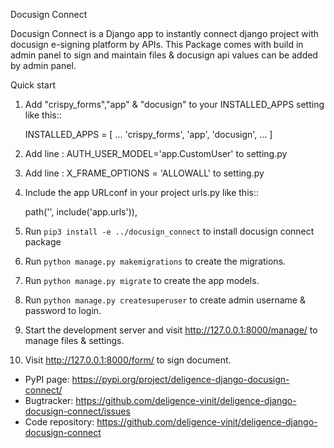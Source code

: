 Docusign Connect


Docusign Connect is a Django app to instantly connect django project with docusign e-signing platform by APIs.
This Package comes with build in admin panel to sign and maintain files & 
docusign api values can be added by admin panel.

Quick start

1. Add "crispy_forms","app" & "docusign" to your INSTALLED_APPS setting like this::

    INSTALLED_APPS = [
        ...
        'crispy_forms',
        'app',
        'docusign',
        ...
    ]
2. Add line : AUTH_USER_MODEL='app.CustomUser'  to setting.py
3. Add line : X_FRAME_OPTIONS = 'ALLOWALL' to setting.py
4. Include the app URLconf in your project urls.py like this::

    path('', include('app.urls')),
5. Run ``pip3 install -e ../docusign_connect`` to install docusign connect package
6. Run ``python manage.py makemigrations`` to create the migrations.
7. Run ``python manage.py migrate`` to create the app models.
8. Run ``python manage.py createsuperuser`` to create admin username & password to login.
9. Start the development server and visit http://127.0.0.1:8000/manage/
   to manage files & settings.

10. Visit http://127.0.0.1:8000/form/ to sign document.

* PyPI page: https://pypi.org/project/deligence-django-docusign-connect/
* Bugtracker: https://github.com/deligence-vinit/deligence-django-docusign-connect/issues
* Code repository: https://github.com/deligence-vinit/deligence-django-docusign-connect

